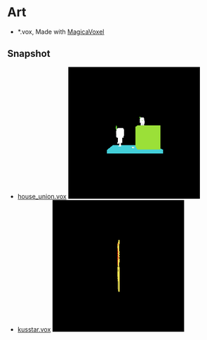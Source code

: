 # Art

- *.vox, Made with [MagicaVoxel](https://ephtracy.github.io/)

## Snapshot

- [house_union.vox](./house_union.vox)
![house_union.vox](./snapshot/house_union.gif)
- [kusstar.vox](./kusstar.vox)
![kusstar.vox](./snapshot/kusstar.gif)
  